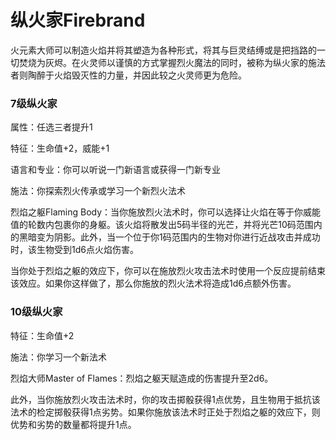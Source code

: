 # 纵火家Firebrand

火元素大师可以制造火焰并将其塑造为各种形式，将其与巨灵结缚或是把挡路的一切焚烧为灰烬。在火灵师以谨慎的方式掌握烈火魔法的同时，被称为纵火家的施法者则陶醉于火焰毁灭性的力量，并因此较之火灵师更为危险。

### 7级纵火家

属性：任选三者提升1

特征：生命值+2，威能+1

语言和专业：你可以听说一门新语言或获得一门新专业

施法：你探索烈火传承或学习一个新烈火法术

烈焰之躯Flaming
Body：当你施放烈火法术时，你可以选择让火焰在等于你威能值的轮数内包裹你的身躯。该火焰将散发出5码半径的光芒，并将光芒10码范围内的黑暗变为阴影。此外，当一个位于你1码范围内的生物对你进行近战攻击并成功时，该生物受到1d6点火焰伤害。

当你处于烈焰之躯的效应下，你可以在施放烈火攻击法术时使用一个反应提前结束该效应。如果你这样做了，那么你施放的烈火法术将造成1d6点额外伤害。

### 10级纵火家

特征：生命值+2

施法：你学习一个新法术

烈焰大师Master of Flames：烈焰之躯天赋造成的伤害提升至2d6。

此外，当你施放烈火攻击法术时，你的攻击掷骰获得1点优势，且生物用于抵抗该法术的检定掷骰获得1点劣势。如果你施放该法术时正处于烈焰之躯的效应下，则优势和劣势的数量都将提升1点。
